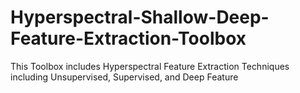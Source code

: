 # Hyperspectral-Shallow-Deep-Feature-Extraction-Toolbox
This Toolbox includes Hyperspectral Feature Extraction Techniques including Unsupervised, Supervised, and Deep Feature 
